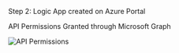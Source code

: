 Step 2: Logic App created on Azure Portal

API Permissions Granted through Microsoft Graph

![API Permissions](https://github.com/user-attachments/assets/84962868-06a2-4cde-acb6-bac2186cfaa9)




